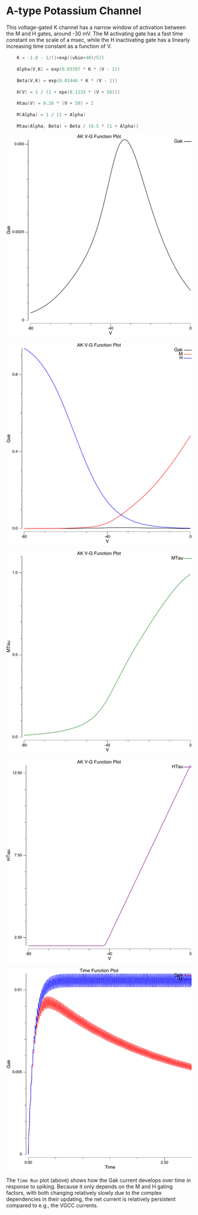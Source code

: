 # A-type Potassium Channel

This voltage-gated K channel has a narrow window of activation between the M and H gates, around -30 mV.  The M activating gate has a fast time constant on the scale of a msec, while the H inactivating gate has a linearly increasing time constant as a function of V.

```Go
	K = -1.8 - 1/(1+exp((vbio+40)/5))
```

```Go
    Alpha(V,K) = exp(0.03707 * K * (V - 1))
```

```Go
	Beta(V,K) = exp(0.01446 * K * (V - 1))
```

```Go
    H(V) = 1 / (1 + epx(0.1133 * (V + 56)))
```

```Go
    Htau(V) = 0.26 * (V + 50) > 2
```

```Go
    M(Alpha) = 1 / (1 + Alpha)
```

```Go
    Mtau(Alpha, Beta) = Beta / (0.5 * (1 + Alpha))
```

![G from V](fig_ak_chan_g_from_v.png?raw=true "G = M * H as a function of V (biological units)")

![M and H gating from V](fig_ak_chan_m_h_from_v.png?raw=true "M and H gating factors as a function of V (biological units)")

![Mtau from V](fig_ak_chan_mtau_from_v.png?raw=true "Mtau rate of change of M as a function of V (biological units)")

![Htau from V](fig_ak_chan_htau_from_v.png?raw=true "Htau rate of change of H as a function of V (biological units)")

![Gak and M over time](fig_ak_chan_time_plot.png?raw=true "Gak and M gate developing over time in response to simulated spiking potentials -- H is gradually inactivating over time causing the longer time-scale weakening.")

The `Time Run` plot (above) shows how the Gak current develops over time in response to spiking.  Because it only depends on the M and H gating factors, with both changing relatively slowly due to the complex dependencies in their updating, the net current is relatively persistent compared to e.g., the VGCC currents.


